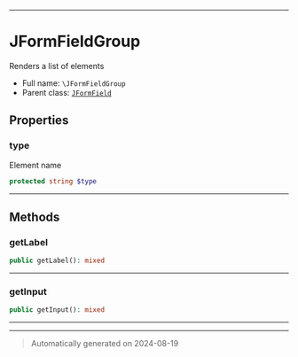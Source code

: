 ***

# JFormFieldGroup

Renders a list of elements



* Full name: `\JFormFieldGroup`
* Parent class: [`JFormField`](./JFormField.md)



## Properties


### type

Element name

```php
protected string $type
```






***

## Methods


### getLabel



```php
public getLabel(): mixed
```












***

### getInput



```php
public getInput(): mixed
```












***


***
> Automatically generated on 2024-08-19
